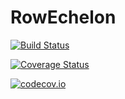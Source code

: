 # RowEchelon

[![Build Status](https://travis-ci.org/blegat/RowEchelon.jl.svg?branch=master)](https://travis-ci.org/blegat/RowEchelon.jl)

[![Coverage Status](https://coveralls.io/repos/blegat/RowEchelon.jl/badge.svg?branch=master&service=github)](https://coveralls.io/github/blegat/RowEchelon.jl?branch=master)

[![codecov.io](http://codecov.io/github/blegat/RowEchelon.jl/coverage.svg?branch=master)](http://codecov.io/github/blegat/RowEchelon.jl?branch=master)
